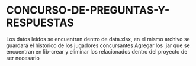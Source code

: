 # CONCURSO-DE-PREGUNTAS-Y-RESPUESTAS
Los datos leidos se encuentran dentro de data.xlsx, en el mismo archivo se guardará el historico de los jugadores concursantes
Agregar los .jar que se encuentran en lib-crear y eliminar los relacionados dentro del proyecto de ser necesario 
